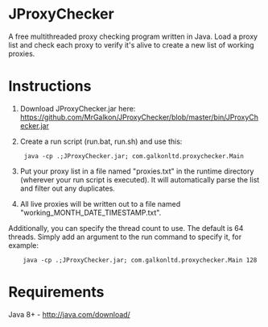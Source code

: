 # JProxyChecker
A free multithreaded proxy checking program written in Java. Load a proxy list and check each proxy to verify it's alive to create a new list of working proxies.

# Instructions
1. Download JProxyChecker.jar here: https://github.com/MrGalkon/JProxyChecker/blob/master/bin/JProxyChecker.jar
2. Create a run script (run.bat, run.sh) and use this: 

		java -cp .;JProxyChecker.jar; com.galkonltd.proxychecker.Main

3. Put your proxy list in a file named "proxies.txt" in the runtime directory (wherever your run script is executed). It will automatically parse the list and filter out any duplicates.
4. All live proxies will be written out to a file named "working_MONTH_DATE_TIMESTAMP.txt".

Additionally, you can specify the thread count to use. The default is 64 threads. Simply add an argument to the run command to specify it, for example:

		java -cp .;JProxyChecker.jar; com.galkonltd.proxychecker.Main 128

# Requirements
Java 8+ - http://java.com/download/
